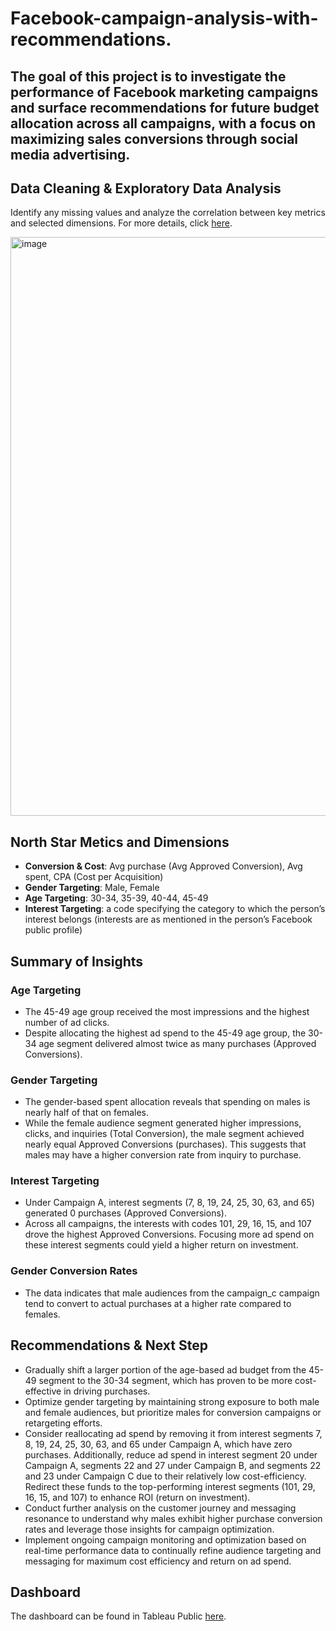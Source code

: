 # Facebook-campaign-analysis-with-recommendations.

## The goal of this project is to investigate the performance of Facebook marketing campaigns and surface recommendations for future budget allocation across all campaigns, with a focus on maximizing sales conversions through social media advertising.

## Data Cleaning & Exploratory Data Analysis

Identify any missing values and analyze the correlation between key metrics and selected dimensions. For more details, click [here](https://github.com/WittsMei/Facebook-campaign-analysis-with-recommendations./blob/main/Facebook%20Campaign%20Data%20Cleaning.ipynb).

<img width="926" alt="image" src="https://github.com/user-attachments/assets/cfa54645-d6a4-46bb-828b-2df8eea5fabb">




## North Star Metics and Dimensions
- **Conversion & Cost**: Avg purchase (Avg Approved Conversion), Avg spent, CPA (Cost per Acquisition)
- **Gender Targeting**: Male, Female
- **Age Targeting**: 30-34, 35-39, 40-44, 45-49
- **Interest Targeting**: a code specifying the category to which the person’s interest belongs (interests are as mentioned in the person’s Facebook public profile)



## Summary of Insights

### Age Targeting
- The 45-49 age group received the most impressions and the highest number of ad clicks. 
- Despite allocating the highest ad spend to the 45-49 age group, the 30-34 age segment delivered almost twice as many purchases (Approved Conversions).

### Gender Targeting
- The gender-based spent allocation reveals that spending on males is nearly half of that on females.
- While the female audience segment generated higher impressions, clicks, and inquiries (Total Conversion), the male segment achieved nearly equal Approved Conversions (purchases). This suggests that males may have a higher conversion rate from inquiry to purchase.


### Interest Targeting
- Under Campaign A, interest segments (7, 8, 19, 24, 25, 30, 63, and 65) generated 0 purchases (Approved Conversions).
- Across all campaigns, the interests with codes 101, 29, 16, 15, and 107 drove the highest Approved Conversions. Focusing more ad spend on these interest segments could yield a higher return on investment.

  
### Gender Conversion Rates
- The data indicates that male audiences from the campaign_c campaign tend to convert to actual purchases at a higher rate compared to females.

## Recommendations & Next Step
- Gradually shift a larger portion of the age-based ad budget from the 45-49 segment to the 30-34 segment, which has proven to be more cost-effective in driving purchases. 
- Optimize gender targeting by maintaining strong exposure to both male and female audiences, but prioritize males for conversion campaigns or retargeting efforts.
- Consider reallocating ad spend by removing it from interest segments 7, 8, 19, 24, 25, 30, 63, and 65 under Campaign A, which have zero purchases. Additionally, reduce ad spend in interest segment 20 under Campaign A, segments 22 and 27 under Campaign B, and segments 22 and 23 under Campaign C due to their relatively low cost-efficiency. Redirect these funds to the top-performing interest segments (101, 29, 16, 15, and 107) to enhance ROI (return on investment).
- Conduct further analysis on the customer journey and messaging resonance to understand why males exhibit higher purchase conversion rates and leverage those insights for campaign optimization.
- Implement ongoing campaign monitoring and optimization based on real-time performance data to continually refine audience targeting and messaging for maximum cost efficiency and return on ad spend.


## Dashboard

The dashboard can be found in Tableau Public [here](https://public.tableau.com/app/profile/witts.jianming.mei/viz/FacebookCampaignPerformanceDsahboard/FacebookadsPerformanceDashboard?publish=yes).
